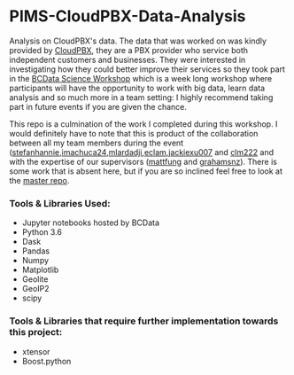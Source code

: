 # PIMS-CloudPBX-Data-Analysis
Analysis on CloudPBX's data. The data that was worked on was kindly provided by [CloudPBX](http://www.cloudpbx.ca/ "CloudPBX's Home Page"), they are a PBX provider who service both independent customers and businesses. They were interested in investigating how they could better improve their services so they took part in the [BCData Science Workshop](
http://workshop.bcdata.ca/2018/#about "BCData Home Page") which is a week long workshop where participants will have the opportunity to work with big data, learn data analysis and so much more in a team setting: I highly recommend taking part in future events if you are given the chance.

This repo is a culmination of the work I completed during this workshop. I would definitely have to note that this is product of the collaboration between all my team members during the event ([stefanhannie](https://github.com/stefanhannie),[imachuca24](https://github.com/imachuca24),[mlardadji](https://github.com/mlardadji),[eclam](https://github.com/eclam),[jackiexu007](https://github.com/jackiexu007) and [clm222](https://github.com/clm222) and with the expertise of our supervisors ([mattfung](https://github.com/mattfung) and [grahamsnz](https://github.com/gragamsnz)). There is some work that is absent here, but if you are so inclined feel free to look at the [master repo](https://github.com/mattfung/pims-bcdata18-cloudpbx "Master Mess").

### Tools & Libraries Used:
- Jupyter notebooks hosted by BCData
- Python 3.6
- Dask 
- Pandas
- Numpy
- Matplotlib
- Geolite
- GeoIP2
- scipy

### Tools & Libraries that require further implementation towards this project:
- xtensor
- Boost.python
